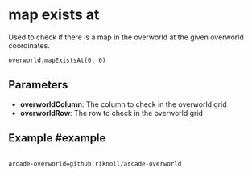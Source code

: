 # map exists at

Used to check if there is a map in the overworld at the given overworld coordinates.

```sig
overworld.mapExistsAt(0, 0)
```

## Parameters

* **overworldColumn**: The column to check in the overworld grid
* **overworldRow**: The row to check in the overworld grid


## Example #example

```blocks
```

```package
arcade-overworld=github:riknoll/arcade-overworld
```